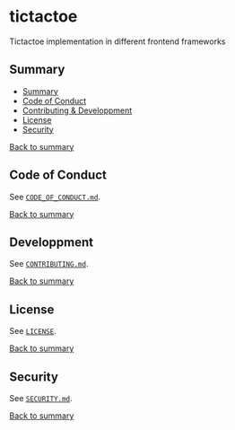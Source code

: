 # tictactoe

Tictactoe implementation in different frontend frameworks

## Summary

- [Summary](#summary)
- [Code of Conduct](#code-of-conduct)
- [Contributing & Developpment](#contributing--developpment)
- [License](#license)
- [Security](#security)

[Back to summary](#summary)

## Code of Conduct

See [`CODE_OF_CONDUCT.md`](./CODE_OF_CONDUCT.md).

[Back to summary](#summary)

## Developpment

See [`CONTRIBUTING.md`](./CONTRIBUTING.md).

[Back to summary](#summary)

## License

See [`LICENSE`](./LICENSE).

[Back to summary](#summary)

## Security

See [`SECURITY.md`](./SECURITY.md).

[Back to summary](#summary)